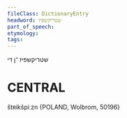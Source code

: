 ```yaml
---
fileClass: DictionaryEntry
headword: שטריקשפּיז
part_of_speech: 
etymology: 
tags: 
---
```

שטריקשפּיז
־ן
די

CENTRAL
========

štʀikšpiːzn {POLAND, Wolbrom, 50196}
